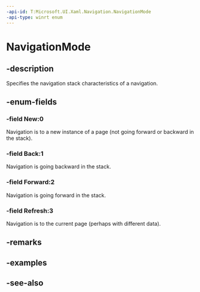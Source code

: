 ```yaml
---
-api-id: T:Microsoft.UI.Xaml.Navigation.NavigationMode
-api-type: winrt enum
---
```


<!-- Enumeration syntax
public enum Windows.UI.Xaml.Navigation.NavigationMode : int
-->

# NavigationMode

## -description
Specifies the navigation stack characteristics of a navigation.

## -enum-fields
### -field New:0
Navigation is to a new instance of a page (not going forward or backward in the stack).

### -field Back:1
Navigation is going backward in the stack.

### -field Forward:2
Navigation is going forward in the stack.

### -field Refresh:3
Navigation is to the current page (perhaps with different data).


## -remarks

## -examples

## -see-also
